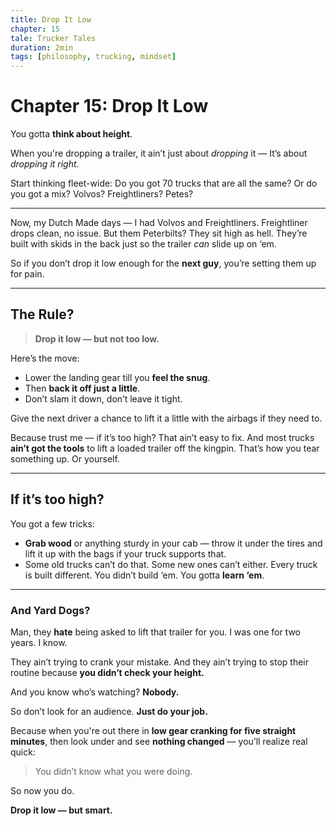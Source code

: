 ```yaml
---
title: Drop It Low
chapter: 15
tale: Trucker Tales
duration: 2min
tags: [philosophy, trucking, mindset]
---
```


# Chapter 15: Drop It Low

You gotta **think about height**.

When you're dropping a trailer, it ain’t just about *dropping* it —
It’s about *dropping it right*.

Start thinking fleet-wide:
Do you got 70 trucks that are all the same?
Or do you got a mix?
Volvos? Freightliners? Petes?

---

Now, my Dutch Made days — I had Volvos and Freightliners.
Freightliner drops clean, no issue.
But them Peterbilts?
They sit high as hell.
They’re built with skids in the back just so the trailer *can* slide up on ‘em.

So if you don’t drop it low enough for the **next guy**, you’re setting them up for pain.

---

## The Rule?

> **Drop it low — but not too low.**

Here’s the move:

- Lower the landing gear till you **feel the snug**.
- Then **back it off just a little**.
- Don’t slam it down, don’t leave it tight.

Give the next driver a chance to lift it a little with the airbags if they need to.

Because trust me — if it’s too high?
That ain’t easy to fix.
And most trucks **ain’t got the tools** to lift a loaded trailer off the kingpin.
That’s how you tear something up. Or yourself.

---

## If it’s too high?

You got a few tricks:

- **Grab wood** or anything sturdy in your cab —
  throw it under the tires and lift it up with the bags if your truck supports that.
- Some old trucks can’t do that.
  Some new ones can’t either.
  Every truck is built different. You didn’t build ‘em.
  You gotta **learn ‘em**.

---

### And Yard Dogs?

Man, they **hate** being asked to lift that trailer for you.
I was one for two years. I know.

They ain’t trying to crank your mistake.
And they ain’t trying to stop their routine because **you didn’t check your height.**

And you know who’s watching?
**Nobody.**

So don’t look for an audience.
**Just do your job.**

Because when you're out there in **low gear cranking for five straight minutes**,
then look under and see **nothing changed** —
you’ll realize real quick:

> You didn’t know what you were doing.

So now you do.

**Drop it low — but smart.**
